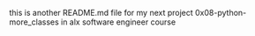  this is another README.md file for my next project 0x08-python-more_classes in alx software engineer course
